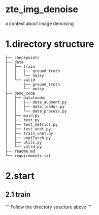 # zte_img_denoise
a contest about image denoising

# 1.directory structure
```
├── checkpoints
├── data
│   ├── train
│   │   ├── ground_truth
│   │   └── noisy
│   └── valid
│       ├── ground_truth
│       └── noisy
├── demo_code
│   ├── dataloader
│   │   ├── data_augment.py
│   │   ├── data_loader.py
│   │   └── data_process.py
│   ├── main.py
│   ├── test.py
│   ├── test_metrics.py
│   ├── test_unet.py
│   ├── train_unet.py
│   ├── unetTorch.py
│   ├── utils.py
│   └── valid.py
├── readme.md
└── requirements.txt

```
# 2.start
## 2.1 train
'''
Follow the directory structure above
'''
